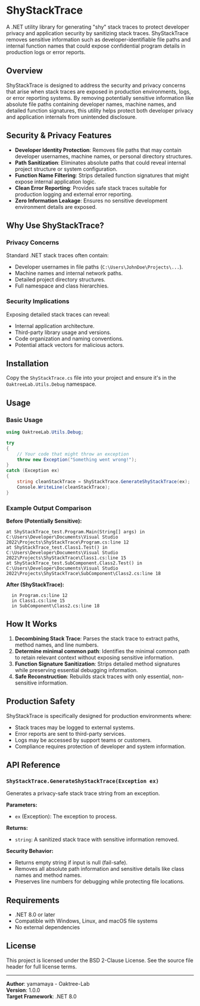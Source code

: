 ﻿# ShyStackTrace

A .NET utility library for generating "shy" stack traces to protect developer privacy and application security by sanitizing stack traces. ShyStackTrace removes sensitive information such as developer-identifiable file paths and internal function names that could expose confidential program details in production logs or error reports.

## Overview

ShyStackTrace is designed to address the security and privacy concerns that arise when stack traces are exposed in production environments, logs, or error reporting systems. By removing potentially sensitive information like absolute file paths containing developer names, machine names, and detailed function signatures, this utility helps protect both developer privacy and application internals from unintended disclosure.

## Security & Privacy Features

- **Developer Identity Protection**: Removes file paths that may contain developer usernames, machine names, or personal directory structures.
- **Path Sanitization**: Eliminates absolute paths that could reveal internal project structure or system configuration.
- **Function Name Filtering**: Strips detailed function signatures that might expose internal application logic.
- **Clean Error Reporting**: Provides safe stack traces suitable for production logging and external error reporting.
- **Zero Information Leakage**: Ensures no sensitive development environment details are exposed.

## Why Use ShyStackTrace?

### Privacy Concerns
Standard .NET stack traces often contain:
- Developer usernames in file paths (`C:\Users\JohnDoe\Projects\...`).
- Machine names and internal network paths.
- Detailed project directory structures.
- Full namespace and class hierarchies.

### Security Implications
Exposing detailed stack traces can reveal:
- Internal application architecture.
- Third-party library usage and versions.
- Code organization and naming conventions.
- Potential attack vectors for malicious actors.

## Installation

Copy the `ShyStackTrace.cs` file into your project and ensure it's in the `OaktreeLab.Utils.Debug` namespace.

## Usage

### Basic Usage

```csharp
using OaktreeLab.Utils.Debug;

try
{
    // Your code that might throw an exception
    throw new Exception("Something went wrong!");
}
catch (Exception ex)
{
    string cleanStackTrace = ShyStackTrace.GenerateShyStackTrace(ex);
    Console.WriteLine(cleanStackTrace);
}
```

### Example Output Comparison

**Before (Potentially Sensitive):**
```
at ShyStackTrace_test.Program.Main(String[] args) in C:\Users\Developer\Documents\Visual Studio 2022\Projects\ShyStackTrace\Program.cs:line 12
at ShyStackTrace_test.Class1.Test() in C:\Users\Developer\Documents\Visual Studio 2022\Projects\ShyStackTrace\Class1.cs:line 15
at ShyStackTrace_test.SubComponent.Class2.Test() in C:\Users\Developer\Documents\Visual Studio 2022\Projects\ShyStackTrace\SubComponent\Class2.cs:line 18
```

**After (ShyStackTrace):**
```
  in Program.cs:line 12
  in Class1.cs:line 15
  in SubComponent\Class2.cs:line 18
```

## How It Works

1. **Decombining Stack Trace**: Parses the stack trace to extract paths, method names, and line numbers.
2. **Determine minimal common path**: Identifies the minimal common path to retain relevant context without exposing sensitive information.
3. **Function Signature Sanitization**: Strips detailed method signatures while preserving essential debugging information.
4. **Safe Reconstruction**: Rebuilds stack traces with only essential, non-sensitive information.

## Production Safety

ShyStackTrace is specifically designed for production environments where:
- Stack traces may be logged to external systems.
- Error reports are sent to third-party services.
- Logs may be accessed by support teams or customers.
- Compliance requires protection of developer and system information.

## API Reference

### `ShyStackTrace.GenerateShyStackTrace(Exception ex)`

Generates a privacy-safe stack trace string from an exception.

**Parameters:**
- `ex` (Exception): The exception to process.

**Returns:**
- `string`: A sanitized stack trace with sensitive information removed.

**Security Behavior:**
- Returns empty string if input is null (fail-safe).
- Removes all absolute path information and sensitive details like class names and method names.
- Preserves line numbers for debugging while protecting file locations.

## Requirements

- .NET 8.0 or later
- Compatible with Windows, Linux, and macOS file systems
- No external dependencies

## License

This project is licensed under the BSD 2-Clause License. See the source file header for full license terms.

---

**Author**: yamamaya - Oaktree-Lab  
**Version**: 1.0.0  
**Target Framework**: .NET 8.0
